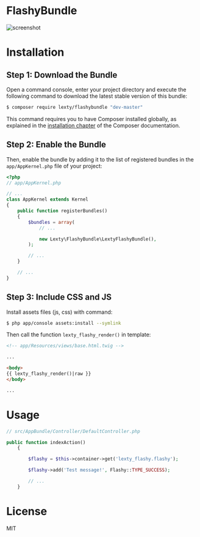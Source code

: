 FlashyBundle
============

![screenshot](/Lexty/FlashyBundle/blob/screenshots/screenshot.png?raw=true "Flash notifications for symfony2")

Installation
============

Step 1: Download the Bundle
---------------------------

Open a command console, enter your project directory and execute the
following command to download the latest stable version of this bundle:

```bash
$ composer require lexty/flashybundle "dev-master"
```

This command requires you to have Composer installed globally, as explained
in the [installation chapter](https://getcomposer.org/doc/00-intro.md)
of the Composer documentation.

Step 2: Enable the Bundle
-------------------------

Then, enable the bundle by adding it to the list of registered bundles
in the `app/AppKernel.php` file of your project:

```php
<?php
// app/AppKernel.php

// ...
class AppKernel extends Kernel
{
    public function registerBundles()
    {
        $bundles = array(
            // ...

            new Lexty\FlashyBundle\LextyFlashyBundle(),
        );

        // ...
    }

    // ...
}
```

Step 3: Include CSS and JS
-------------------------

Install assets files (js, css) with command:

```bash
$ php app/console assets:install --symlink
```

Then call the function `lexty_flashy_render()` in template:

```html
<!-- app/Resources/views/base.html.twig -->

...

<body>
{{ lexty_flashy_render()|raw }}
</body>

...

```

Usage
=====

```php
// src/AppBundle/Controller/DefaultController.php

public function indexAction()
    {

        $flashy = $this->container->get('lexty_flashy.flashy');

        $flashy->add('Test message!', Flashy::TYPE_SUCCESS);

        // ...
    }
```

License
=======
MIT

